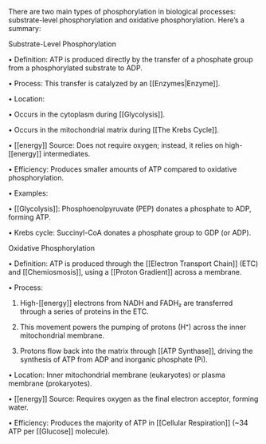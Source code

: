 
There are two main types of phosphorylation in biological processes: substrate-level phosphorylation and oxidative phosphorylation. Here’s a summary:

  

Substrate-Level Phosphorylation

• Definition: ATP is produced directly by the transfer of a phosphate group from a phosphorylated substrate to ADP.

• Process: This transfer is catalyzed by an [[Enzymes|Enzyme]].

• Location:

• Occurs in the cytoplasm during [[Glycolysis]].

• Occurs in the mitochondrial matrix during [[The Krebs Cycle]].

• [[energy]] Source: Does not require oxygen; instead, it relies on high-[[energy]] intermediates.

• Efficiency: Produces smaller amounts of ATP compared to oxidative phosphorylation.

• Examples:

• [[Glycolysis]]: Phosphoenolpyruvate (PEP) donates a phosphate to ADP, forming ATP.

• Krebs cycle: Succinyl-CoA donates a phosphate group to GDP (or ADP).

  

Oxidative Phosphorylation

• Definition: ATP is produced through the [[Electron Transport Chain]] (ETC) and [[Chemiosmosis]], using a [[Proton Gradient]] across a membrane.

• Process:

1. High-[[energy]] electrons from NADH and FADH₂ are transferred through a series of proteins in the ETC.

2. This movement powers the pumping of protons (H⁺) across the inner mitochondrial membrane.

3. Protons flow back into the matrix through [[ATP Synthase]], driving the synthesis of ATP from ADP and inorganic phosphate (Pi).

• Location: Inner mitochondrial membrane (eukaryotes) or plasma membrane (prokaryotes).

• [[energy]] Source: Requires oxygen as the final electron acceptor, forming water.

• Efficiency: Produces the majority of ATP in [[Cellular Respiration]] (~34 ATP per [[Glucose]] molecule).

  